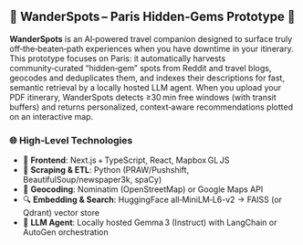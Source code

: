 ## 🧭 WanderSpots – Paris Hidden‑Gems Prototype 🗼

**WanderSpots** is an AI‑powered travel companion designed to surface truly off‑the‑beaten‑path experiences when you have downtime in your itinerary. This prototype focuses on Paris: it automatically harvests community‑curated “hidden‑gem” spots from Reddit and travel blogs, geocodes and deduplicates them, and indexes their descriptions for fast, semantic retrieval by a locally hosted LLM agent. When you upload your PDF itinerary, WanderSpots detects ≥30 min free windows (with transit buffers) and returns personalized, context‑aware recommendations plotted on an interactive map.

### 🌐 High‑Level Technologies

- 🚀 **Frontend**: Next.js + TypeScript, React, Mapbox GL JS  
- 🐍 **Scraping & ETL**: Python (PRAW/Pushshift, BeautifulSoup/newspaper3k, spaCy)  
- 📍 **Geocoding**: Nominatim (OpenStreetMap) or Google Maps API  
- 🔍 **Embedding & Search**: HuggingFace all‑MiniLM‑L6-v2 → FAISS (or Qdrant) vector store  
- 🤖 **LLM Agent**: Locally hosted Gemma 3 (Instruct) with LangChain or AutoGen orchestration  

